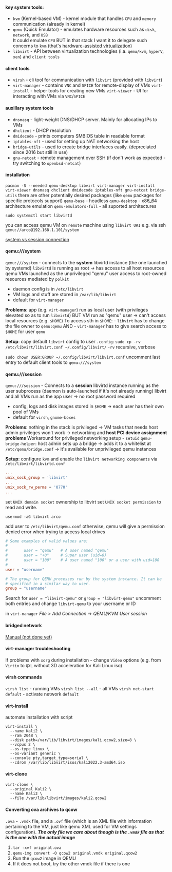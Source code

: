 #### key system tools:
- `kvm` (Kernel-based VM) - kernel module that handles `CPU` and `memory` communication (already in kernel)
- `qemu` (Quick Emulator) - emulates hardware resources such as `disk`, `network`, and `USB`  
It could emulate `CPU` BUT in that stack I want it to delegate such concerns to `kvm` (that's [hardware-assisted virtualization](https://en.wikipedia.org/wiki/Hardware-assisted_virtualization))
- `libvirt`  - API between virtualization technologies (i.a. `qemu/kvm`, `hyperV`, `xen`) and `client tools`


#### client tools
- `virsh` - cli tool for communication with `libvirt` (provided with `libvirt`)
- `virt-manager` - contains `VNC` and `SPICE` for remote-display of VMs
	`virt-install` - helper tools for creating new VMs
	`virt-viewer` - UI for interacting with VMs via `VNC`/`SPICE`

#### auxillary system tools
-   `dnsmasq` - light-weight DNS/DHCP server. Mainly for allocating IPs to VMs
-   `dhclient` - DHCP resolution
-   `dmidecode` - prints computers SMBIOS table in readable format
-   `iptables-nft` - used for setting up NAT networking the host
-   `bridge-utils` - used to create bridge interfaces easily. (depreciated since 2016 but still in use)
-   `gnu-netcat` - remote management over SSH
  (if don't work as expected - try switching to `openbsd-netcat`)


#### installation
`pacman -S --needed qemu-desktop libvirt virt-manager virt-install virt-viewer dnsmasq dhclient dmidecode iptables-nft gnu-netcat bridge-utils`
there are other potentially desired packages (like `qemu` packages for specific protocols support)
`qemu-base` - headless
`qemu-desktop` - x86_64 architecture emulation
`qemu-emulators-full` - all suported architectures

`sudo systemctl start libvirtd`

you can access qemu VM on `remote` machine using `libvirt URI` e.g. via ssh `qemu://arco@192.168.1.101/system`

[system vs session connection](https://blog.wikichoon.com/2016/01/qemusystem-vs-qemusession.html)
#### qemu:///system
`qemu:///system` - connects to the **system** libvirtd instance (the one launched by systemd)
   `libvirtd` is running as root -> has access to all host resources
   qemu VMs launched as the unprivileged "qemu" user
   access to root-owned resources mediated by `polkit`
   - daemon config is in `/etc/libvirt`
   - VM logs and stuff are stored in `/var/lib/libvirt`
   - default for `virt-manager`

**Problems**:
app (e.g. `virt-manager`) run as local user (with privileges elevated so as to run `libvirtd`)
BUT
VM run as "qemu" user -> can't access local resources (e.g. `$HOME`)
	To access sth in `$HOME`:
	- `libvirt` has to change the file owner to `qemu:qemu`
	AND
	- `virt-manager` has to give search access to `$HOME` for user `qemu`

**Setup**:
copy default `libvirt` config to user `.config`:
`sudo cp -rv /etc/libvirt/libvirt.conf ~/.config/libvirt/`
`-rv` recursive, verbose

`sudo chown USER:GROUP ~/.config/libvirt/libvirt.conf`
uncomment last entry to default client tools to `qemu:///system`

#### qemu:///session
 `qemu:///session` - Connects to a **session** libvirtd instance running as the user subprocess (daemon is auto-launched if it's not already running)
   libvirt and all VMs run as the app user -> no root password required
   - config, logs and disk images stored in `$HOME` -> each user has their own pool of VMs
   - default for `virsh`, `gnome-boxes`

**Problems**:
nothing in the stack is privileged -> VM tasks that needs host admin privileges won't work -> networking and **host PCI device assignment problems**
	Workaround for privileged networking setup - `setuid`  `qemu-bridge-helper`:
	host admin sets up a bridge -> adds it to a whitelist at `/etc/qemu/bridge.conf` -> it's available for unprivileged qemu instances


**Setup**:
configure `kvm` and enable the `libvirt networking components` via `/etc/libvirt/libvirtd.conf`

``` /etc/libvirt/libvirtd.conf
...
unix_sock_group = 'libvirt'
...
unix_sock_rw_perms = '0770'
...
```
set `UNIX domain socket` ownership to libvirt
set `UNIX socket permission` to read and write.

`usermod -aG libvirt arco`

add user to `/etc/libvirt/qemu.conf`
otherwise, qemu will give a permission denied error when trying to access local drives
```/etc/libvirt/qemu.conf
# Some examples of valid values are:
#
#       user = "qemu"   # A user named "qemu"
#       user = "+0"     # Super user (uid=0)
#       user = "100"    # A user named "100" or a user with uid=100
#
user = "username"

# The group for QEMU processes run by the system instance. It can be
# specified in a similar way to user.
group = "username"
```
Search for `user = "libvirt-qemu"` or `group = "libvirt-qemu"`
uncomment both entries and change `libvirt-qemu` to your username or ID

in `virt-manager` _File_ > _Add Connection_ -> _QEMU/KVM User session_


#### bridged network
[Manual (not done yet)](https://joshrosso.com/docs/2020/2020-11-13-vm-networks/)



#### virt-manager troubleshooting
If problems with `xorg` during installation - change `Video` options
(e.g. from `Virtio` to `QXL` without 3D acceleration for Kali Linux iso)

#### virsh commands
`virsh list` - running VMs
`virsh list --all` - all VMs
`virsh net-start default` - activate network `default`

#### virt-install
automate installation with script
```
virt-install \
  --name Kali2 \
  --ram 2048 \
  --disk path=/var/lib/libvirt/images/kali.qcow2,size=8 \
  --vcpus 2 \
  --os-type linux \
  --os-variant generic \
  --console pty,target_type=serial \
  --cdrom /var/lib/libvirt/isos/kali2022.3-amd64.iso
```

#### virt-clone
```
virt-clone \
  --original Kali2 \
  --name Kali3 \
  --file /var/lib/libvirt/images/kali2.qcow2
```

#### Converting ova archives to qcow
`.ova` - `.vmdk` file, and a `.ovf` file (which is an XML file with information pertaining to the VM, just like qemu XML used for VM settings configuration). **_The only file we care about though is the `.vmdk` file as that is the one with the actual image_**

1.  `tar -xvf original.ova`
2.  `qemu-img convert -O qcow2 original.vmdk original.qcow2`
3.  Run the `qcow2` image in QEMU
4.  If it does not boot, try the other vmdk file if there is one